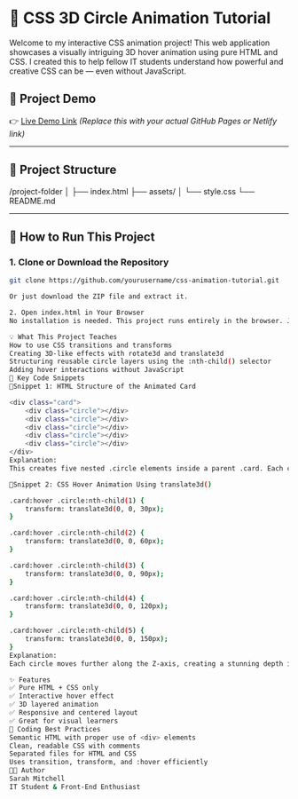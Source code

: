 # 🎨 CSS 3D Circle Animation Tutorial

Welcome to my interactive CSS animation project! This web application showcases a visually intriguing 3D hover animation using pure HTML and CSS. I created this to help fellow IT students understand how powerful and creative CSS can be — even without JavaScript.

## 🚀 Project Demo

👉 [Live Demo Link](#) *(Replace this with your actual GitHub Pages or Netlify link)*

---

## 📁 Project Structure

/project-folder
│
├── index.html
├── assets/
│ └── style.css
└── README.md

---

## 🔧 How to Run This Project

### 1. Clone or Download the Repository

```bash
git clone https://github.com/yourusername/css-animation-tutorial.git

Or just download the ZIP file and extract it.

2. Open index.html in Your Browser
No installation is needed. This project runs entirely in the browser. Just double-click index.html or open with VS Code and use Live Server.

💡 What This Project Teaches
How to use CSS transitions and transforms
Creating 3D-like effects with rotate3d and translate3d
Structuring reusable circle layers using the :nth-child() selector
Adding hover interactions without JavaScript
🧠 Key Code Snippets
📍Snippet 1: HTML Structure of the Animated Card

<div class="card">
    <div class="circle"></div>
    <div class="circle"></div>
    <div class="circle"></div>
    <div class="circle"></div>
    <div class="circle"></div>
</div>
Explanation:
This creates five nested .circle elements inside a parent .card. Each circle will be animated on hover to create a 3D layered effect.

📍Snippet 2: CSS Hover Animation Using translate3d()

.card:hover .circle:nth-child(1) {
    transform: translate3d(0, 0, 30px); 
}

.card:hover .circle:nth-child(2) {
    transform: translate3d(0, 0, 60px); 
}

.card:hover .circle:nth-child(3) {
    transform: translate3d(0, 0, 90px); 
}

.card:hover .circle:nth-child(4) {
    transform: translate3d(0, 0, 120px); 
}

.card:hover .circle:nth-child(5) {
    transform: translate3d(0, 0, 150px); 
}
Explanation:
Each circle moves further along the Z-axis, creating a stunning depth illusion. This is enhanced by transition-delay, which staggers the animation for a smoother visual effect.

✨ Features
✅ Pure HTML + CSS only
✅ Interactive hover effect
✅ 3D layered animation
✅ Responsive and centered layout
✅ Great for visual learners
🧼 Coding Best Practices
Semantic HTML with proper use of <div> elements
Clean, readable CSS with comments
Separated files for HTML and CSS
Uses transition, transform, and :hover efficiently
👩‍💻 Author
Sarah Mitchell
IT Student & Front-End Enthusiast

